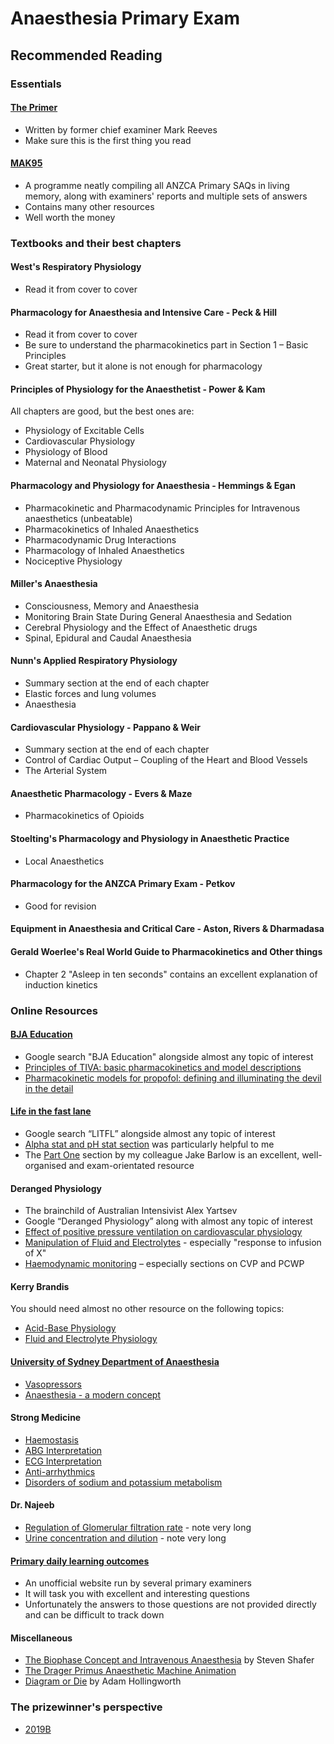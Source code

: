 # Anaesthesia Primary Exam

## Recommended Reading

### Essentials

#### [The Primer](https://primarydailylo.files.wordpress.com/2018/03/a-primer-for-the-primary-fanzca-examination-1.pdf)

- Written by former chief examiner Mark Reeves
- Make sure this is the first thing you read

#### [MAK95](https://www.mak95.com)

- A programme neatly compiling all ANZCA Primary SAQs in living memory, along with examiners' reports and multiple sets of answers
- Contains many other resources
- Well worth the money

### Textbooks and their best chapters

#### West's Respiratory Physiology

- Read it from cover to cover

#### Pharmacology for Anaesthesia and Intensive Care - Peck & Hill

- Read it from cover to cover
- Be sure to understand the pharmacokinetics part in Section 1 – Basic Principles
- Great starter, but it alone is not enough for pharmacology

#### Principles of Physiology for the Anaesthetist - Power & Kam

All chapters are good, but the best ones are:
- Physiology of Excitable Cells
- Cardiovascular Physiology
- Physiology of Blood
- Maternal and Neonatal Physiology

#### Pharmacology and Physiology for Anaesthesia - Hemmings & Egan

- Pharmacokinetic and Pharmacodynamic Principles for Intravenous anaesthetics (unbeatable)
- Pharmacokinetics of Inhaled Anaesthetics
- Pharmacodynamic Drug Interactions
- Pharmacology of Inhaled Anaesthetics
- Nociceptive Physiology

#### Miller's Anaesthesia

- Consciousness, Memory and Anaesthesia
- Monitoring Brain State During General Anaesthesia and Sedation
- Cerebral Physiology and the Effect of Anaesthetic drugs
- Spinal, Epidural and Caudal Anaesthesia

#### Nunn's Applied Respiratory Physiology

-  Summary section at the end of each chapter
-  Elastic forces and lung volumes
-  Anaesthesia

#### Cardiovascular Physiology - Pappano & Weir

- Summary section at the end of each chapter
- Control of Cardiac Output – Coupling of the Heart and Blood Vessels
- The Arterial System

#### Anaesthetic Pharmacology - Evers & Maze

- Pharmacokinetics of Opioids

#### Stoelting's Pharmacology and Physiology in Anaesthetic Practice

- Local Anaesthetics

#### Pharmacology for the ANZCA Primary Exam - Petkov

- Good for revision

#### Equipment in Anaesthesia and Critical Care - Aston, Rivers & Dharmadasa

#### Gerald Woerlee's Real World Guide to Pharmacokinetics and Other things

- Chapter 2 "Asleep in ten seconds" contains an excellent explanation of induction kinetics

### Online Resources

#### [BJA Education](https://academic.oup.com/bjaed)

- Google search "BJA Education" alongside almost any topic of interest
- [Principles of TIVA: basic pharmacokinetics and model descriptions](https://academic.oup.com/bjaed/article/16/3/92/2897754)
- [Pharmacokinetic models for propofol: defining and illuminating the devil in the detail](https://academic.oup.com/bja/article/103/1/26/462196)

#### [Life in the fast lane](https://litfl.com/)

- Google search “LITFL” alongside almost any topic of interest
- [Alpha stat and pH stat section](https://litfl.com/arterial-blood-gas-in-hypothermia/) was particularly helpful to me
- The [Part One](www.partone.lifeinthefastlane.com) section by my colleague Jake Barlow is an excellent, well-organised and exam-orientated resource

#### Deranged Physiology

- The brainchild of Australian Intensivist Alex Yartsev
- Google “Deranged Physiology” along with almost any topic of interest
- [Effect of positive pressure ventilation on cardiovascular physiology](https://derangedphysiology.com/main/cicm-primary-exam/required-reading/respiratory-system/Chapter%20523/effects-positive-pressure-ventilation-cardiovascular-physiology)
- [Manipulation of Fluid and Electrolytes](https://derangedphysiology.com/main/core-topics-intensive-care/manipulation-fluids-and-electrolytes) - especially "response to infusion of X"
- [ Haemodynamic monitoring](https://derangedphysiology.com/main/core-topics-intensive-care/haemodynamic-monitoring) – especially sections on CVP and PCWP

#### Kerry Brandis

You should need almost no other resource on the following topics:
- [Acid-Base Physiology](https://www.anaesthesiamcq.com/AcidBaseBook/ABindex.php)
- [Fluid and Electrolyte Physiology](http://www.anaesthesiamcq.com/FluidBook/)

#### [University of Sydney Department of Anaesthesia](http://www.anaesthesia.med.usyd.edu.au/resources/lectures/)
- [Vasopressors](http://www.anaesthesia.med.usyd.edu.au/resources/lectures/pforrest/Vasopressor%20lecture%20-Part%201.htm)
- [Anaesthesia - a modern concept](http://www.anaesthesia.med.usyd.edu.au/resources/lectures/rtraill/Anaesthesia_The_Concept.pdf)

#### Strong Medicine
- [Haemostasis](https://www.youtube.com/playlist?list=PLYojB5NEEakW19w1r2T-QKQLrlO-kaXws)
- [ABG Interpretation](https://www.youtube.com/playlist?list=PLFDCF820E88FC83ED)
- [ECG Interpretation](https://www.youtube.com/playlist?list=PLYojB5NEEakXhL1WoDvNPm1cG57pjE0d7)
- [Anti-arrhythmics](https://www.youtube.com/playlist?list=PLYojB5NEEakVsiEGv86MVXujdg-P4DY5m)
- [Disorders of sodium and potassium metabolism](https://www.youtube.com/playlist?list=PLYojB5NEEakXVIAapcSEleP4doUdHVtld)

#### Dr. Najeeb

- [Regulation of Glomerular filtration rate](https://www.youtube.com/watch?v=H6vLAG_0Trs) - note very long
- [Urine concentration and dilution](https://www.youtube.com/watch?v=Mrg1SVPLhKs&t=5448s) - note very long

#### [Primary daily learning outcomes](https://primarydailylo.wordpress.com)

- An unofficial website run by several primary examiners
- It will task you with excellent and interesting questions
- Unfortunately the answers to those questions are not provided directly and can be difficult to track down

#### Miscellaneous

- [The Biophase Concept and Intravenous Anaesthesia](https://web.stanford.edu/~sshafer/LECTURES.DIR/Notes/Biophase%20in%20Anesthesia.doc) by Steven Shafer
- [The Drager Primus Anaesthetic Machine Animation](https://static.draeger.com/trainer/primus_ie_trainer_en/start.html#id=D1100)
- [Diagram or Die](https://anzcaprimarynotes.files.wordpress.com/2014/05/diagram-or-die.pdf) by Adam Hollingworth

### The prizewinner's perspective
- [2019B](misc/2019b_nathaniel_hiscock.pdf)